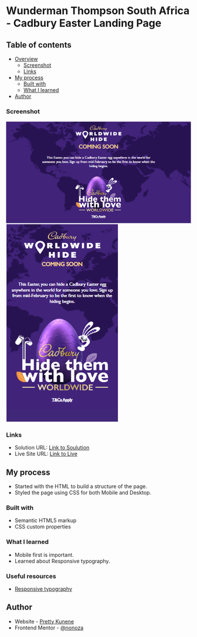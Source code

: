 # Wunderman Thompson South Africa - Cadbury Easter Landing Page



## Table of contents

- [Overview](#overview)
  - [Screenshot](#screenshot)
  - [Links](#links)
- [My process](#my-process)
  - [Built with](#built-with)
  - [What I learned](#what-i-learned)
- [Author](#author)





### Screenshot
![](./images/desktop.PNG)
![](./images/mobile.PNG)




### Links

- Solution URL: [Link to Soulution](https://github.com/nonoza/Wunderman-Thompson-SA/tree/main/cadbury-easter-landing-page)
- Live Site URL: [Link to Live](https://nonoza.github.io/Wunderman-Thompson-SA/cadbury-easter-landing-page/)

## My process
- Started with the HTML to build a structure of the page.
- Styled the page using CSS for both Mobile and Desktop.

 
### Built with

- Semantic HTML5 markup
- CSS custom properties





### What I learned

- Mobile first is important.
- Learned about Responsive typography.




### Useful resources

- [Responsive typography](https://css-tricks.com/snippets/css/fluid-typography/) 



## Author

- Website - [Pretty Kunene](http://prettynkunene.co.za/)
- Frontend Mentor - [@nonoza](https://www.frontendmentor.io/profile/nonoza)




